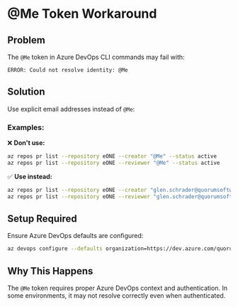 # @Me Token Workaround

## Problem
The `@Me` token in Azure DevOps CLI commands may fail with:
```
ERROR: Could not resolve identity: @Me
```

## Solution
Use explicit email addresses instead of `@Me`:

### Examples:

❌ **Don't use:**
```bash
az repos pr list --repository eONE --creator "@Me" --status active
az repos pr list --repository eONE --reviewer "@Me" --status active
```

✅ **Use instead:**
```bash
az repos pr list --repository eONE --creator "glen.schrader@quorumsoftware.com" --status active
az repos pr list --repository eONE --reviewer "glen.schrader@quorumsoftware.com" --status active
```

## Setup Required
Ensure Azure DevOps defaults are configured:
```bash
az devops configure --defaults organization=https://dev.azure.com/quorumsoftware project=QuorumSoftware
```

## Why This Happens
The `@Me` token requires proper Azure DevOps context and authentication. In some environments, it may not resolve correctly even when authenticated.
